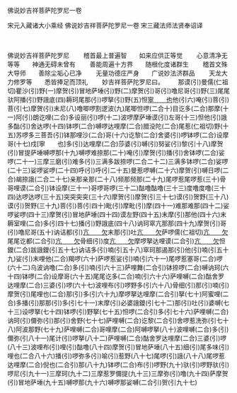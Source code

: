 佛说妙吉祥菩萨陀罗尼一卷


宋元入藏诸大小乘经
佛说妙吉祥菩萨陀罗尼一卷
宋三藏法师法贤奉诏译


　　

佛说妙吉祥菩萨陀罗尼
　　稽首最上普遍智　　如来应供正等觉
　　心意清净无等等　　神通无碍未曾有
　　善能周遍十方界　　随根化度诸群生
　　稽首文殊大导师　　善除尘垢心已净
　　无量功德庄严身　　广说妙法济群品
　　天龙大力修罗等　　悉皆捧足而顶礼
　　妙吉祥菩萨陀罗尼曰。
　　那谟(引)曼儒(仁祖切)瞿沙(引)野(一)摩贺(引)冒地萨埵(引)野(二)摩贺(引)哥(引)噜尼哥(引)野(三)尾尾驮阿播(引)野誐底(四)耨珂尾那(引)啰拏(引)野(五)怛[寧　　也](切身下同)他(引六)唵(引)菩(引)菩(引七)摩贺(引)末尼(八)噜唧啰割逻波(九)尾唧怛啰(二合十)目讫多(二合)那摩(十一)阿(引)朗讫哩(二合)多设丽(引)啰(十二)波啰摩萨埵谟(引)左哥(十三)怛他(引)誐多酤(引)舍达啰(十四)钵啰(二合)嚩啰达哩摩(二合)腊没陀(二合)尾惹(仁祖切)野(十五)苏啰多三菩吾(引)钵那哩沙(二合)哥(十六)讫黎(二合)舍婆(引)啰钵啰(二合)设摩哥(十七)戍[寧　　也]多(引)达哩摩(二合)莎婆(引)嚩(引)努娑(引)黎(引十八)摩贺(引)冒提萨埵嚩啰那(十九)嚩啰难捺那(二十)唵(引)摩贺(引)播(引)舍钵啰(二合)娑啰(二十一)三摩三磨(引)难多(引)三满多跋捺啰(二合二十二)三满多钵啰(二合)娑啰(二十三)娑啰娑啰(二十四)呼(引)呼(引二十五)曼惹啰嚩(二十六)摩贺(引)嚩日啰(二合)朅捺誐(二合二十七)亲那亲那(二十八)频那频那(二十九)尾啰惹尾啰惹(三十)骨哥哩谟(二合引)钵设摩(三十一)哥啰哥啰(三十二)酤噜酤噜(三十三)度噜度噜(三十四)达啰达啰(三十五)突突突突(三十六)摩贺(引)摩贺(引三十七)谟(引)贺野(三十八)谟(引)贺野(三十九)菩(引)菩(引四十)毗(引)摩毗(引)摩(四十一)难那难那(四十二)娑啰娑啰(四十三)摩贺(引)冒地萨埵(四十四)谟左野(四十五)末摩(引)那他(四十六)末耨室哩(二合)多(引四十七)播(引)野誐底(四十八)讷珂窣亢那那(四十九)摩贺(引)哥(引)噜尼哥(五十)讷诘都(引)[亢　　欠](呼郎切下同五十一)末那(引)吐[亢　　欠](五十二)萨啰儒(仁祖切)[亢　　欠](五十三)尾尾讫都(二合引)[亢　　欠](五十四)骨细(引)度[亢　　欠](五十五)摩啰拏达哩谟(二合引)[亢　　欠](五十六)怛鑁(二合)跋誐鑁(引五十七)讷诘多(引)喃(引五十八)窣珂那遏那(引)他(引)喃(引五十九)娑(引)末哩他(二合)羯啰(六十)萨啰惹娑(引)喃(引六十一)尾啰惹塞哥(二合)啰(六十二)乌波讷噜(二合)多(引)喃(引六十三)萨哩舞(二合引)钵捺啰(二合)嚩讷珂(六十四)钵啰(二合)设摩哥(六十五)尾尾讫多(二合)喃(引六十六)萨哩嚩(二合)酤舍罗达哩摩(二合)三婆(引)啰(六十七)波哩布(引)啰野多(引六十八)骨细(引)那(引)喃(引)摩贺(引)尾哩也(二合)那(引)多(引六十九)摩啰拏达哩摩(二合引)拏(七十)阿蜜哩(二合)多播(引)那那(引)多(引七十一)末摩(引)必婆誐鑁(引七十二)那(引)吐(引)婆嚩(七十三)设啰拏(七十四)钵啰(引)野拏(七十五)怛啰(二合引)多(引七十六)萨哩嚩(二合)讷珂(引)儞弥(引)那(引)舍野(七十七)萨哩嚩(二合)讫黎(二合引)舍啰惹洗弥(引七十八)阿波那野(七十九)萨哩嚩(二合)哥哩摩(二合)阿嚩啰拏(八十)波哩嚩(二合)多(引)儞弥(引八十一)尾计(引)啰拏(八十二)萨哩嚩(二合)酤舍罗达哩摩(二合)三婆(引)啰(八十三)波哩布(引)哩(引)酤噜(八十四)摩贺(引)冒地萨埵(八十五)细(引)尾多味(引)哩也(二合八十六)播(引)啰弥多(引)喻(引)惹野(八十七)尾啰(引)誐(八十八)尾啰惹达哩摩(二合)倪也(二合引)那(八十九)钵啰(二合)布(引)啰野(九十)驮(引)啰野驮(引)啰尼(引九十一)三摩珂(九十二)三摩惹罗儞提(九十三)三摩弥(引)噜(九十四)萨摩贺(引)冒地萨埵(九十五)嚩啰那(九十六)嚩啰那娑嚩(二合引)贺(引九十七)


